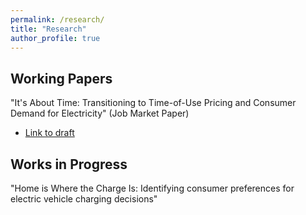 ```yaml
---
permalink: /research/
title: "Research"
author_profile: true
---
```


Working Papers
---
"It's About Time: Transitioning to Time-of-Use Pricing and Consumer Demand for Electricity" (Job Market
Paper)
* [Link to draft](gregkirwin.com/files/kirwinjmp.pdf)

Works in Progress
---
"Home is Where the Charge Is: Identifying consumer preferences for electric vehicle charging decisions"